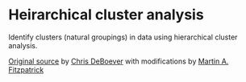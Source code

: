 Heirarchical cluster analysis
=============================

Identify clusters (natural groupings) in data using hierarchical cluster analysis.

[Original source](http://nbviewer.ipython.org/github/ucsd-scientific-python/user-group/blob/master/presentations/20131016/hierarchical_clustering_heatmaps_gridspec.ipynb) 
by [Chris DeBoever][] with modifications by [Martin A. Fitzpatrick][]

  [Chris DeBoever]: http://cdeboever3.github.io/
  [Martin A. Fitzpatrick]: http://martinfitzpatrick.name/
  